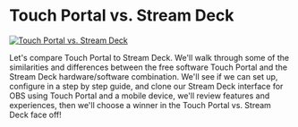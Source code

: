# Touch Portal vs. Stream Deck

[![Touch Portal vs. Stream Deck](https://img.youtube.com/vi/dtI81N-YQT8/0.jpg)](https://www.youtube.com/watch?v=dtI81N-YQT8 "Touch Portal vs. Stream Deck")


Let's compare Touch Portal to Stream Deck.  We'll walk through some of the similarities and differences between the free software Touch Portal and the Stream Deck hardware/software combination.  We'll see if we can set up, configure in a step by step guide, and clone our Stream Deck interface for OBS using Touch Portal and a mobile device, we'll review features and experiences, then we'll choose a winner in the Touch Portal vs. Stream Deck face off!
